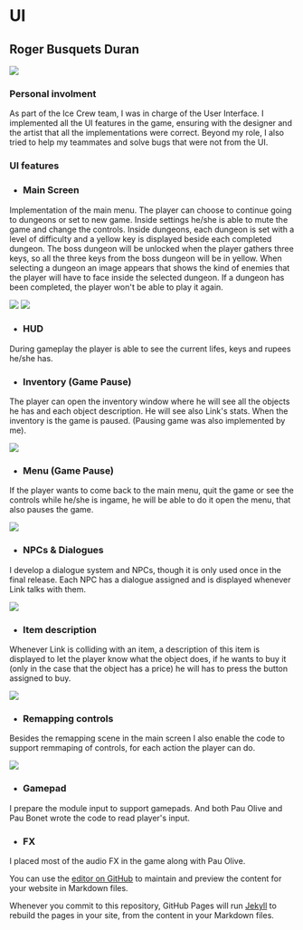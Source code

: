 # UI
## Roger Busquets Duran
![](http://imgur.com/aMrjX5e.png)
### Personal involment

As part of the Ice Crew team, I was in charge of the User Interface. I implemented all the UI features in the game, ensuring with the designer and the artist that all the implementations were correct. Beyond my role, I also tried to help my teammates and solve bugs that were not from the UI. 

### UI features

- ### Main Screen
Implementation of the main menu. The player can choose to continue going to dungeons or set to new game. Inside settings he/she is able to mute the game and change the controls. Inside dungeons, each dungeon is set with a level of difficulty and a yellow key is displayed beside each completed dungeon. The boss dungeon will be unlocked when the player gathers three keys, so all the three keys from the boss dungeon will be in yellow. When selecting a dungeon an image appears that shows the kind of enemies that the player will have to face inside the selected dungeon. If a dungeon has been completed, the player won't be able to play it again. 

![](http://imgur.com/fYSGHrn.png)
![](http://imgur.com/Xiax1Q0.png)

- ### HUD
During gameplay the player is able to see the current lifes, keys and rupees he/she has. 

- ### Inventory (Game Pause)
The player can open the inventory window where he will see all the objects he has and each object description. He will see also Link's stats. When the inventory is the game is paused. (Pausing game was also implemented by me).

![](http://imgur.com/38FeyK4.png)

- ### Menu (Game Pause)
If the player wants to come back to the main menu, quit the game or see the controls while he/she is ingame, he will be able to do it open the menu, that also pauses the game. 

![](http://imgur.com/zphnGmc.png)

- ### NPCs & Dialogues
I develop a dialogue system and NPCs, though it is only used once in the final release. Each NPC has a dialogue assigned and is displayed whenever Link talks with them.

![](http://imgur.com/Q2taR59.png)

- ### Item description
Whenever Link is colliding with an item, a description of this item is displayed to let the player know what the object does, if he wants to buy it (only in the case that the object has a price) he will has to press the button assigned to buy. 

![](http://imgur.com/8KlIEAJ.png)

- ### Remapping controls
Besides the remapping scene in the main screen I also enable the code to support remmaping of controls, for each action the player can do. 

![](http://imgur.com/02q9rNV.png)

- ### Gamepad
I prepare the module input to support gamepads. And both Pau Olive and Pau Bonet wrote the code to read player's input. 

- ### FX
I placed most of the audio FX in the game along with Pau Olive. 


You can use the [editor on GitHub](https://github.com/rogerbusquets97/Roger-Busquets-Duran/edit/master/README.md) to maintain and preview the content for your website in Markdown files.

Whenever you commit to this repository, GitHub Pages will run [Jekyll](https://jekyllrb.com/) to rebuild the pages in your site, from the content in your Markdown files.

